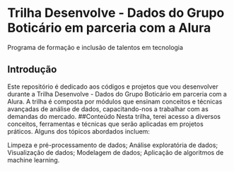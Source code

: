 # Trilha Desenvolve - Dados do Grupo Boticário em parceria com a Alura
Programa de formação e inclusão de talentos em tecnologia
## Introdução
Este repositório é dedicado aos códigos e projetos que vou desenvolver durante a Trilha Desenvolve - Dados do Grupo Boticário em parceria com a Alura. A trilha é composta por módulos que ensinam conceitos e técnicas avançadas de análise de dados, capacitando-nos a trabalhar com as demandas do mercado.
##Conteúdo
Nesta trilha, terei acesso a diversos conceitos, ferramentas e técnicas que serão aplicadas em projetos práticos. Alguns dos tópicos abordados incluem:

Limpeza e pré-processamento de dados;
Análise exploratória de dados;
Visualização de dados;
Modelagem de dados;
Aplicação de algoritmos de machine learning.
